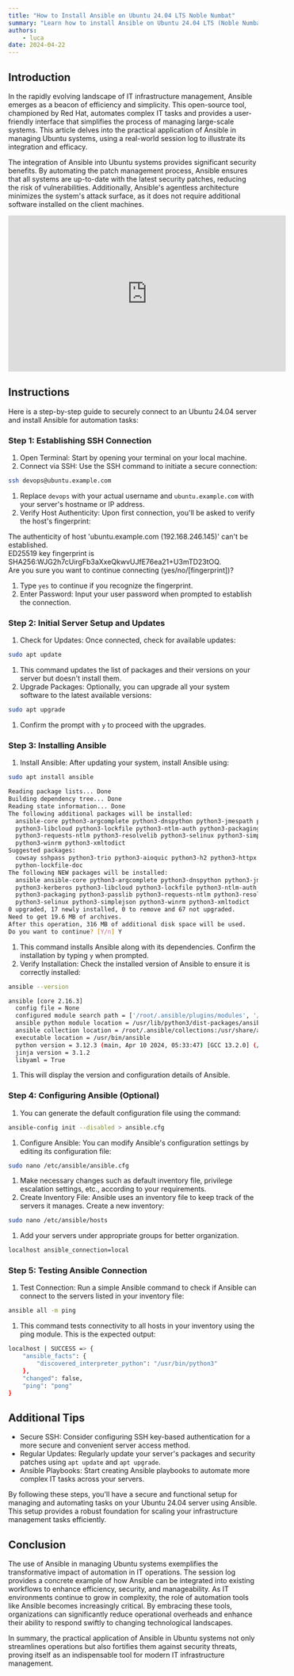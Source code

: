 ```yaml
---
title: "How to Install Ansible on Ubuntu 24.04 LTS Noble Numbat"
summary: "Learn how to install Ansible on Ubuntu 24.04 LTS (Noble Numbat) with a straightforward `sudo apt install ansible` command."
authors:
    - luca
date: 2024-04-22
---
```


## Introduction

In the rapidly evolving landscape of IT infrastructure management, Ansible emerges as a beacon of efficiency and simplicity. This open-source tool, championed by Red Hat, automates complex IT tasks and provides a user-friendly interface that simplifies the process of managing large-scale systems. This article delves into the practical application of Ansible in managing Ubuntu systems, using a real-world session log to illustrate its integration and efficacy.

The integration of Ansible into Ubuntu systems provides significant security benefits. By automating the patch management process, Ansible ensures that all systems are up-to-date with the latest security patches, reducing the risk of vulnerabilities. Additionally, Ansible's agentless architecture minimizes the system's attack surface, as it does not require additional software installed on the client machines.

<iframe width="560" height="315"
src="https://www.youtube.com/embed/1LhV87kjHlo"
frameborder="0" allowfullscreen>
</iframe>

## Instructions

Here is a step-by-step guide to securely connect to an Ubuntu 24.04 server and install Ansible for automation tasks:

### Step 1: Establishing SSH Connection

1.  Open Terminal: Start by opening your terminal on your local machine.
2.  Connect via SSH: Use the SSH command to initiate a secure connection:

```bash
ssh devops@ubuntu.example.com
```

1.  Replace `devops` with your actual username and `ubuntu.example.com` with your server's hostname or IP address.
2.  Verify Host Authenticity: Upon first connection, you'll be asked to verify the host's fingerprint:

The authenticity of host 'ubuntu.example.com (192.168.246.145)' can't be established.\
ED25519 key fingerprint is SHA256:WJG2h7cUirgFb3aXxeQkwvUJfE76ea21+U3mTD23tOQ.\
Are you sure you want to continue connecting (yes/no/[fingerprint])?

1.  Type `yes` to continue if you recognize the fingerprint.
2.  Enter Password: Input your user password when prompted to establish the connection.

### Step 2: Initial Server Setup and Updates

1.  Check for Updates: Once connected, check for available updates:

```bash
sudo apt update
```

1.  This command updates the list of packages and their versions on your server but doesn't install them.
2.  Upgrade Packages: Optionally, you can upgrade all your system software to the latest available versions:

```bash
sudo apt upgrade
```

1.  Confirm the prompt with `y` to proceed with the upgrades.

### Step 3: Installing Ansible

1.  Install Ansible: After updating your system, install Ansible using:

```bash
sudo apt install ansible
```

```bash
Reading package lists... Done
Building dependency tree... Done
Reading state information... Done
The following additional packages will be installed:
  ansible-core python3-argcomplete python3-dnspython python3-jmespath python3-kerberos\
  python3-libcloud python3-lockfile python3-ntlm-auth python3-packaging python3-passlib\
  python3-requests-ntlm python3-resolvelib python3-selinux python3-simplejson\
  python3-winrm python3-xmltodict
Suggested packages:
  cowsay sshpass python3-trio python3-aioquic python3-h2 python3-httpx python3-httpcore\
  python-lockfile-doc
The following NEW packages will be installed:
  ansible ansible-core python3-argcomplete python3-dnspython python3-jmespath
  python3-kerberos python3-libcloud python3-lockfile python3-ntlm-auth
  python3-packaging python3-passlib python3-requests-ntlm python3-resolvelib
  python3-selinux python3-simplejson python3-winrm python3-xmltodict
0 upgraded, 17 newly installed, 0 to remove and 67 not upgraded.
Need to get 19.6 MB of archives.
After this operation, 316 MB of additional disk space will be used.
Do you want to continue? [Y/n] Y
```

1.  This command installs Ansible along with its dependencies. Confirm the installation by typing `y` when prompted.
2.  Verify Installation: Check the installed version of Ansible to ensure it is correctly installed:

```bash
ansible --version
```

```bash
ansible [core 2.16.3]
  config file = None
  configured module search path = ['/root/.ansible/plugins/modules', '/usr/share/ansible/plugins/modules']
  ansible python module location = /usr/lib/python3/dist-packages/ansible
  ansible collection location = /root/.ansible/collections:/usr/share/ansible/collections
  executable location = /usr/bin/ansible
  python version = 3.12.3 (main, Apr 10 2024, 05:33:47) [GCC 13.2.0] (/usr/bin/python3)
  jinja version = 3.1.2
  libyaml = True
```

1.  This will display the version and configuration details of Ansible.

### Step 4: Configuring Ansible (Optional)

1.  You can generate the default configuration file using the command:

```bash
ansible-config init --disabled > ansible.cfg
```

1.  Configure Ansible: You can modify Ansible's configuration settings by editing its configuration file:

```bash
sudo nano /etc/ansible/ansible.cfg
```

1.  Make necessary changes such as default inventory file, privilege escalation settings, etc., according to your requirements.
2.  Create Inventory File: Ansible uses an inventory file to keep track of the servers it manages. Create a new inventory:

```bash
sudo nano /etc/ansible/hosts
```

1.  Add your servers under appropriate groups for better organization.

```bash
localhost ansible_connection=local
```


### Step 5: Testing Ansible Connection

1.  Test Connection: Run a simple Ansible command to check if Ansible can connect to the servers listed in your inventory file:

```bash
ansible all -m ping
```

1.  This command tests connectivity to all hosts in your inventory using the ping module. This is the expected output:

```bash
localhost | SUCCESS => {
    "ansible_facts": {
        "discovered_interpreter_python": "/usr/bin/python3"
    },
    "changed": false,
    "ping": "pong"
}
```

## Additional Tips

-   Secure SSH: Consider configuring SSH key-based authentication for a more secure and convenient server access method.
-   Regular Updates: Regularly update your server's packages and security patches using `apt update` and `apt upgrade`.
-   Ansible Playbooks: Start creating Ansible playbooks to automate more complex IT tasks across your servers.

By following these steps, you'll have a secure and functional setup for managing and automating tasks on your Ubuntu 24.04 server using Ansible. This setup provides a robust foundation for scaling your infrastructure management tasks efficiently.

## Conclusion

The use of Ansible in managing Ubuntu systems exemplifies the transformative impact of automation in IT operations. The session log provides a concrete example of how Ansible can be integrated into existing workflows to enhance efficiency, security, and manageability. As IT environments continue to grow in complexity, the role of automation tools like Ansible becomes increasingly critical. By embracing these tools, organizations can significantly reduce operational overheads and enhance their ability to respond swiftly to changing technological landscapes.

In summary, the practical application of Ansible in Ubuntu systems not only streamlines operations but also fortifies them against security threats, proving itself as an indispensable tool for modern IT infrastructure management.